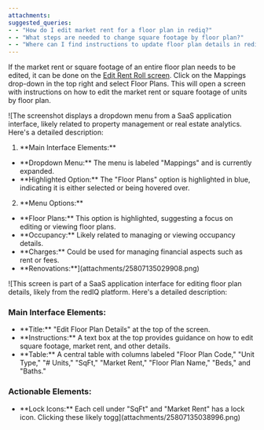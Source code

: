 ```yaml
---
attachments: 
suggested_queries:
- - "How do I edit market rent for a floor plan in rediq?"
- - "What steps are needed to change square footage by floor plan?"
- - "Where can I find instructions to update floor plan details in rediq?"
---
```

If the market rent or square footage of an entire floor plan needs to be edited, it can be done on the [Edit Rent Roll screen](https://rediq.zendesk.com/hc/en-us/articles/360036141132). Click on the Mappings drop-down in the top right and select Floor Plans. This will open a screen with instructions on how to edit the market rent or square footage of units by floor plan.

![The screenshot displays a dropdown menu from a SaaS application interface, likely related to property management or real estate analytics. Here's a detailed description:
1. \*\*Main Interface Elements:\*\*
- \*\*Dropdown Menu:\*\* The menu is labeled "Mappings" and is currently expanded.
- \*\*Highlighted Option:\*\* The "Floor Plans" option is highlighted in blue, indicating it is either selected or being hovered over.
2. \*\*Menu Options:\*\*
- \*\*Floor Plans:\*\* This option is highlighted, suggesting a focus on editing or viewing floor plans.
- \*\*Occupancy:\*\* Likely related to managing or viewing occupancy details.
- \*\*Charges:\*\* Could be used for managing financial aspects such as rent or fees.
- \*\*Renovations:\*\*](attachments/25807135029908.png)

![This screen is part of a SaaS application interface for editing floor plan details, likely from the redIQ platform. Here's a detailed description:
### Main Interface Elements:
- \*\*Title:\*\* "Edit Floor Plan Details" at the top of the screen.
- \*\*Instructions:\*\* A text box at the top provides guidance on how to edit square footage, market rent, and other details.
- \*\*Table:\*\* A central table with columns labeled "Floor Plan Code," "Unit Type," "# Units," "SqFt," "Market Rent," "Floor Plan Name," "Beds," and "Baths."
### Actionable Elements:
- \*\*Lock Icons:\*\* Each cell under "SqFt" and "Market Rent" has a lock icon. Clicking these likely togg](attachments/25807135038996.png)